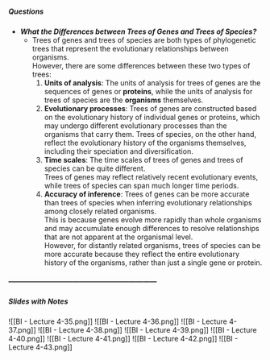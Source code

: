 ##### Questions
- ***What the Differences between Trees of Genes and Trees of Species?***
	- Trees of genes and trees of species are both types of phylogenetic trees that represent the evolutionary relationships between organisms. <br>However, there are some differences between these two types of trees:
	  1. **Units of analysis**: The units of analysis for trees of genes are the sequences of genes or **proteins**, while the units of analysis for trees of species are the **organisms** themselves.
	  2. **Evolutionary processes**: Trees of genes are constructed based on the evolutionary history of individual genes or proteins, which may undergo different evolutionary processes than the organisms that carry them. Trees of species, on the other hand, reflect the evolutionary history of the organisms themselves, including their speciation and diversification.
	  3. **Time scales**: The time scales of trees of genes and trees of species can be quite different. <br>Trees of genes may reflect relatively recent evolutionary events, while trees of species can span much longer time periods.
	  4. **Accuracy of inference**: Trees of genes can be more accurate than trees of species when inferring evolutionary relationships among closely related organisms. <br>This is because genes evolve more rapidly than whole organisms and may accumulate enough differences to resolve relationships that are not apparent at the organismal level. <br>However, for distantly related organisms, trees of species can be more accurate because they reflect the entire evolutionary history of the organisms, rather than just a single gene or protein.

##### —————————————————————
##### Slides with Notes
![[BI - Lecture 4-35.png]] ![[BI - Lecture 4-36.png]] ![[BI - Lecture 4-37.png]] ![[BI - Lecture 4-38.png]] ![[BI - Lecture 4-39.png]] ![[BI - Lecture 4-40.png]] ![[BI - Lecture 4-41.png]] ![[BI - Lecture 4-42.png]] ![[BI - Lecture 4-43.png]]
